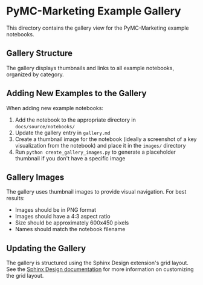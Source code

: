 # PyMC-Marketing Example Gallery

This directory contains the gallery view for the PyMC-Marketing example notebooks.

## Gallery Structure

The gallery displays thumbnails and links to all example notebooks, organized by category.

## Adding New Examples to the Gallery

When adding new example notebooks:

1. Add the notebook to the appropriate directory in `docs/source/notebooks/`
2. Update the gallery entry in `gallery.md`
3. Create a thumbnail image for the notebook (ideally a screenshot of a key visualization from the notebook) and place it in the `images/` directory
4. Run `python create_gallery_images.py` to generate a placeholder thumbnail if you don't have a specific image

## Gallery Images

The gallery uses thumbnail images to provide visual navigation. For best results:

- Images should be in PNG format
- Images should have a 4:3 aspect ratio
- Size should be approximately 600x450 pixels
- Names should match the notebook filename

## Updating the Gallery

The gallery is structured using the Sphinx Design extension's grid layout. See the [Sphinx Design documentation](https://sphinx-design.readthedocs.io/en/latest/grids.html) for more information on customizing the grid layout.
